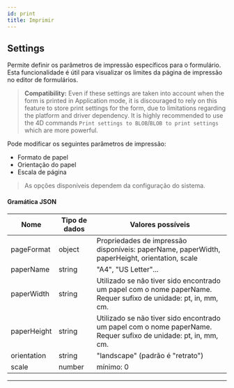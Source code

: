 ```yaml
---
id: print
title: Imprimir
---
```


## Settings

Permite definir os parâmetros de impressão específicos para o formulário. Esta funcionalidade é útil para visualizar os limites da página de impressão no editor de formulários.

> **Compatibility:** Even if these settings are taken into account when the form is printed in Application mode, it is discouraged to rely on this feature to store print settings for the form, due to limitations regarding the platform and driver dependency. It is highly recommended to use the 4D commands `Print settings to BLOB`/`BLOB to print settings` which are more powerful.

Pode modificar os seguintes parâmetros de impressão:

- Formato de papel
- Orientação do papel
- Escala de página

> As opções disponíveis dependem da configuração do sistema.

#### Gramática JSON

| Nome        | Tipo de dados | Valores possíveis                                                                                               |
| ----------- | ------------- | --------------------------------------------------------------------------------------------------------------- |
| pageFormat  | object        | Propriedades de impressão disponíveis: paperName, paperWidth, paperHeight, orientation, scale                   |
| paperName   | string        | "A4", "US Letter"...                                                                                            |
| paperWidth  | string        | Utilizado se não tiver sido encontrado um papel com o nome paperName. Requer sufixo de unidade: pt, in, mm, cm. |
| paperHeight | string        | Utilizado se não tiver sido encontrado um papel com o nome paperName. Requer sufixo de unidade: pt, in, mm, cm. |
| orientation | string        | "landscape" (padrão é "retrato")                                                             |
| scale       | number        | mínimo: 0                                                                                                       |

***
